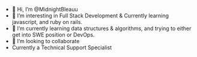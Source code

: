 - 👋 Hi, I’m @MidnightBleauu
- 👀 I’m interesting in Full Stack Development & Currently learning javascript, and ruby on rails. 
- 🌱 I’m currently learning data structures & algorithms, and trying to either get into SWE position or DevOps. 
- 💞️ I’m looking to collaborate 
- Currently a Technical Support Specialist 

<!---
MidnightBleauu/MidnightBleauu is a ✨ special ✨ repository because its `README.md` (this file) appears on your GitHub profile.
You can click the Preview link to take a look at your changes.
--->
